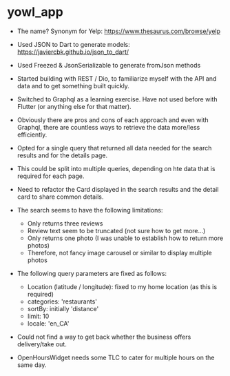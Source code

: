 # yowl_app

* The name?  Synonym for Yelp: https://www.thesaurus.com/browse/yelp

* Used JSON to Dart to generate models: https://javiercbk.github.io/json_to_dart/

* Used Freezed & JsonSerializable to generate fromJson methods 

* Started building with REST / Dio, to familiarize myself with the API and data and to get something built quickly.

* Switched to Graphql as a learning exercise.  Have not used before with Flutter (or anything else for that matter).

* Obviously there are pros and cons of each approach and even with Graphql, there are countless ways to retrieve the data more/less efficiently.

* Opted for a single query that returned all data needed for the search results and for the details page.

* This could be split into multiple queries, depending on hte data that is required for each page.

* Need to refactor the Card displayed in the search results and the detail card to share common details. 

* The search seems to have the following limitations:
  - Only returns three reviews
  - Review text seem to be truncated (not sure how to get more...)
  - Only returns one photo (I was unable to establish how to return more photos)
  - Therefore, not fancy image carousel or similar to display multiple photos
  
* The following query parameters are fixed as follows:
  - Location (latitude / longitude): fixed to my home location (as this is required)
  - categories: 'restaurants'
  - sortBy: initially 'distance'
  - limit: 10 
  - locale: 'en_CA'

* Could not find a way to get back whether the business offers delivery/take out.

* OpenHoursWidget needs some TLC to cater for multiple hours on the same day.
